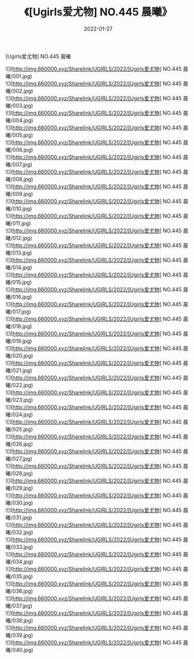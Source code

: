 ﻿---
layout: post
title:  《[Ugirls爱尤物] NO.445 晨曦》
date:   2022-01-27
img: http://img.660000.xyz/Sharelink/UGIRLS/2022/[Ugirls爱尤物] NO.445 晨曦/000.jpg
categories: [美女, 清纯, 唯美]
---

[Ugirls爱尤物] NO.445 晨曦

 ![](http://img.660000.xyz/Sharelink/UGIRLS/2022/[Ugirls爱尤物] NO.445 晨曦/001.jpg) <br>![](http://img.660000.xyz/Sharelink/UGIRLS/2022/[Ugirls爱尤物] NO.445 晨曦/002.jpg) <br>![](http://img.660000.xyz/Sharelink/UGIRLS/2022/[Ugirls爱尤物] NO.445 晨曦/003.jpg) <br>![](http://img.660000.xyz/Sharelink/UGIRLS/2022/[Ugirls爱尤物] NO.445 晨曦/004.jpg) <br>![](http://img.660000.xyz/Sharelink/UGIRLS/2022/[Ugirls爱尤物] NO.445 晨曦/005.jpg) <br>![](http://img.660000.xyz/Sharelink/UGIRLS/2022/[Ugirls爱尤物] NO.445 晨曦/006.jpg) <br>![](http://img.660000.xyz/Sharelink/UGIRLS/2022/[Ugirls爱尤物] NO.445 晨曦/007.jpg) <br>![](http://img.660000.xyz/Sharelink/UGIRLS/2022/[Ugirls爱尤物] NO.445 晨曦/008.jpg) <br>![](http://img.660000.xyz/Sharelink/UGIRLS/2022/[Ugirls爱尤物] NO.445 晨曦/009.jpg) <br>![](http://img.660000.xyz/Sharelink/UGIRLS/2022/[Ugirls爱尤物] NO.445 晨曦/010.jpg) <br>![](http://img.660000.xyz/Sharelink/UGIRLS/2022/[Ugirls爱尤物] NO.445 晨曦/011.jpg) <br>![](http://img.660000.xyz/Sharelink/UGIRLS/2022/[Ugirls爱尤物] NO.445 晨曦/012.jpg) <br>![](http://img.660000.xyz/Sharelink/UGIRLS/2022/[Ugirls爱尤物] NO.445 晨曦/013.jpg) <br>![](http://img.660000.xyz/Sharelink/UGIRLS/2022/[Ugirls爱尤物] NO.445 晨曦/014.jpg) <br>![](http://img.660000.xyz/Sharelink/UGIRLS/2022/[Ugirls爱尤物] NO.445 晨曦/015.jpg) <br>![](http://img.660000.xyz/Sharelink/UGIRLS/2022/[Ugirls爱尤物] NO.445 晨曦/016.jpg) <br>![](http://img.660000.xyz/Sharelink/UGIRLS/2022/[Ugirls爱尤物] NO.445 晨曦/017.jpg) <br>![](http://img.660000.xyz/Sharelink/UGIRLS/2022/[Ugirls爱尤物] NO.445 晨曦/018.jpg) <br>![](http://img.660000.xyz/Sharelink/UGIRLS/2022/[Ugirls爱尤物] NO.445 晨曦/019.jpg) <br>![](http://img.660000.xyz/Sharelink/UGIRLS/2022/[Ugirls爱尤物] NO.445 晨曦/020.jpg) <br>![](http://img.660000.xyz/Sharelink/UGIRLS/2022/[Ugirls爱尤物] NO.445 晨曦/021.jpg) <br>![](http://img.660000.xyz/Sharelink/UGIRLS/2022/[Ugirls爱尤物] NO.445 晨曦/022.jpg) <br>![](http://img.660000.xyz/Sharelink/UGIRLS/2022/[Ugirls爱尤物] NO.445 晨曦/023.jpg) <br>![](http://img.660000.xyz/Sharelink/UGIRLS/2022/[Ugirls爱尤物] NO.445 晨曦/024.jpg) <br>![](http://img.660000.xyz/Sharelink/UGIRLS/2022/[Ugirls爱尤物] NO.445 晨曦/025.jpg) <br>![](http://img.660000.xyz/Sharelink/UGIRLS/2022/[Ugirls爱尤物] NO.445 晨曦/026.jpg) <br>![](http://img.660000.xyz/Sharelink/UGIRLS/2022/[Ugirls爱尤物] NO.445 晨曦/027.jpg) <br>![](http://img.660000.xyz/Sharelink/UGIRLS/2022/[Ugirls爱尤物] NO.445 晨曦/028.jpg) <br>![](http://img.660000.xyz/Sharelink/UGIRLS/2022/[Ugirls爱尤物] NO.445 晨曦/029.jpg) <br>![](http://img.660000.xyz/Sharelink/UGIRLS/2022/[Ugirls爱尤物] NO.445 晨曦/030.jpg) <br>![](http://img.660000.xyz/Sharelink/UGIRLS/2022/[Ugirls爱尤物] NO.445 晨曦/031.jpg) <br>![](http://img.660000.xyz/Sharelink/UGIRLS/2022/[Ugirls爱尤物] NO.445 晨曦/032.jpg) <br>![](http://img.660000.xyz/Sharelink/UGIRLS/2022/[Ugirls爱尤物] NO.445 晨曦/033.jpg) <br>![](http://img.660000.xyz/Sharelink/UGIRLS/2022/[Ugirls爱尤物] NO.445 晨曦/034.jpg) <br>![](http://img.660000.xyz/Sharelink/UGIRLS/2022/[Ugirls爱尤物] NO.445 晨曦/035.jpg) <br>![](http://img.660000.xyz/Sharelink/UGIRLS/2022/[Ugirls爱尤物] NO.445 晨曦/036.jpg) <br>![](http://img.660000.xyz/Sharelink/UGIRLS/2022/[Ugirls爱尤物] NO.445 晨曦/037.jpg) <br>![](http://img.660000.xyz/Sharelink/UGIRLS/2022/[Ugirls爱尤物] NO.445 晨曦/038.jpg) <br>![](http://img.660000.xyz/Sharelink/UGIRLS/2022/[Ugirls爱尤物] NO.445 晨曦/039.jpg) <br>![](http://img.660000.xyz/Sharelink/UGIRLS/2022/[Ugirls爱尤物] NO.445 晨曦/040.jpg) <br>